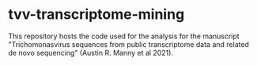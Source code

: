 # tvv-transcriptome-mining

This repository hosts the code used for the analysis for the manuscript "Trichomonasvirus sequences from public transcriptome data and related de novo sequencing" (Austin R. Manny et al 2021).
